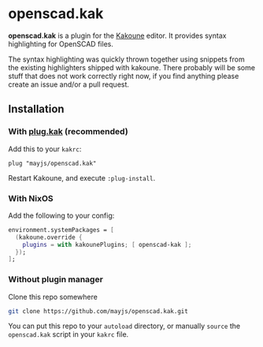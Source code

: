 # openscad.kak

**openscad.kak** is a plugin for the [Kakoune](https://github.com/mawww/kakoune) editor.
It provides syntax highlighting for OpenSCAD files.

The syntax highlighting was quickly thrown together using snippets from the existing
highlighters shipped with kakoune.
There probably will be some stuff that does not work correctly right now, if you find
anything please create an issue and/or a pull request.

## Installation
### With [plug.kak](https://github.com/andreyorst/plug.kak) (recommended)
Add this to your `kakrc`:
```kak
plug "mayjs/openscad.kak"
```
Restart Kakoune, and execute `:plug-install`.

### With NixOS

Add the following to your config:
```nix
environment.systemPackages = [
  (kakoune.override {
    plugins = with kakounePlugins; [ openscad-kak ];
  });
];
```

### Without plugin manager

Clone this repo somewhere
```sh
git clone https://github.com/mayjs/openscad.kak.git
```

You can put this repo to your `autoload` directory,
or manually `source` the `openscad.kak` script in your `kakrc` file.
